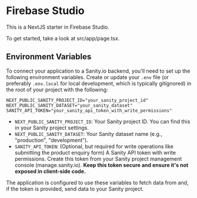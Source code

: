 # Firebase Studio

This is a NextJS starter in Firebase Studio.

To get started, take a look at src/app/page.tsx.

## Environment Variables

To connect your application to a Sanity.io backend, you'll need to set up the following environment variables. Create or update your `.env` file (or preferably `.env.local` for local development, which is typically gitignored) in the root of your project with the following:

```env
NEXT_PUBLIC_SANITY_PROJECT_ID="your_sanity_project_id"
NEXT_PUBLIC_SANITY_DATASET="your_sanity_dataset"
SANITY_API_TOKEN="your_sanity_api_token_with_write_permissions"
```

-   `NEXT_PUBLIC_SANITY_PROJECT_ID`: Your Sanity project ID. You can find this in your Sanity project settings.
-   `NEXT_PUBLIC_SANITY_DATASET`: Your Sanity dataset name (e.g., "production", "development").
-   `SANITY_API_TOKEN`: (Optional, but required for write operations like submitting the product enquiry form) A Sanity API token with write permissions. Create this token from your Sanity project management console (manage.sanity.io). **Keep this token secure and ensure it's not exposed in client-side code.**

The application is configured to use these variables to fetch data from and, if the token is provided, send data to your Sanity project.
